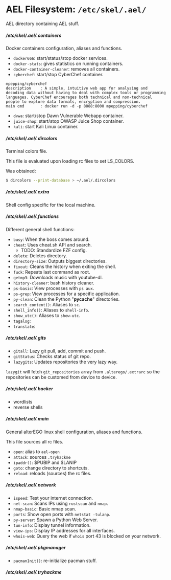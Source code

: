 <!-- /NOTEHEADER/                                                          {{{1

AUTHOR = 'fantomH'
FILENAME = 'aelnotes-_ael.md'
CREATED = '2023-03-30 11:02:26 UTC'
UPDATED = '2023-03-30 11:02:34 UTC'
TAGS = ['#AEL', '#/etc/skel/.ael', '#filesystem', '#home', '#linux']

/NOTEHEADER/ 1}}} -->

# AEL Filesystem: `/etc/skel/.ael/`

AEL directory containing AEL stuff.

##### /etc/skel/.ael/.containers

Docker containers configuration, aliases and functions.

* `docker666`: start/status/stop docker services.
* `docker-stats`: gives statistics on running containers.
* `docker-container-cleaner`: removes all containers.
* `cyberchef`: start/stop CyberChef container.

```
mpepping/cyberchef
description    : A simple, intuitive web app for analysing and decoding data without having to deal with complex tools or programming languages. CyberChef encourages both technical and non-technical people to explore data formats, encryption and compression.
main cmd       : docker run -d -p 8888:8000 mpepping/cyberchef
```

* `dvwa`: start/stop Dawn Vulnerable Webapp container.
* `juice-shop`: start/stop OWASP Juice Shop container.
* `kali`: start Kali Linux container.

##### /etc/skel/.ael/.dircolors

Terminal colors file.

This file is evaluated upon loading rc files to set LS_COLORS.

Was obtained:

```bash
$ dircolors --print-database > ~/.ael/.dircolors
```

##### /etc/skel/.ael/.extra

Shell config specific for the local machine.

##### /etc/skel/.ael/.functions

Different general shell functions:

* `busy`: When the boss comes around.
* `cheat`: Uses cheat.sh API and search.
    - TODO: Standardize FZF config.
* `delete`: Deletes directory.
* `directory-size`: Outputs biggest directories.
* `fixout`: Cleans the history when exiting the shell.
* `fuck`: Repeats last command as root.
* `getmp3`: Downloads music with youtube-dl.
* `history-cleaner`: bash history cleaner.
* `ps-basic`: View processes with `ps aux`.
* `ps-grep`: View processes for a specific application.
* `py-clean`: Clean the Python "__pycache__" directories.
* `search_content()`: Aliases to `sc`.
* `shell_info()`: Aliases to `shell-info`.
* `show_utc()`: Aliases to `show-utc`.
* `tagalog`:
* `translate`:

##### /etc/skel/.ael/.gits

* `gitall`: Lazy git pull, add, commit and push.
* `gitStatus`: Checks status of git repo.
* `lazygits`: Updates repositories the very lazy way.

`lazygit` will fetch `git_repositories` array from `.alterego/.extrarc` so the repositories can be customed from device to device.

##### /etc/skel/.ael/.hacker

* wordlists
* reverse shells

##### /etc/skel/.ael/.main

General alterEGO linux shell configuration, aliases and functions.

This file sources all rc files.

* `open`: alias to `ael-open`
* `attack`: sources `.tryhackme`
* `ipaddr()`: $PUBIP and $LANIP
* `goto`: change directory to shortcuts.
* `reload`: reloads (sources) the rc files.

##### /etc/skel/.ael/.network

* `ispeed`: Test your internet connection.
* `net-scan`: Scans IPs using `rustscan` and `nmap`.
* `nmap-basic`: Basic nmap scan.
* `ports`: Show open ports with `netstat -tulanp`.
* `py-server`: Spawn a Python Web Server.
* `tun-info`: Display tunnel information.
* `view-ips`: Display IP addresses for all interfaces.
* `whois-web`: Query the web if `whois` port 43 is blocked on your network.

##### /etc/skel/.ael/.pkgmanager

* `pacmanInit()`: re-initialize pacman stuff.

##### /etc/skel/.ael/.tryhackme

<!-----------------------------------------------------------------------------
# vim: foldmethod=marker
# ____________________________{ FIN ¯\_(ツ)_/¯ }____________________________-->
